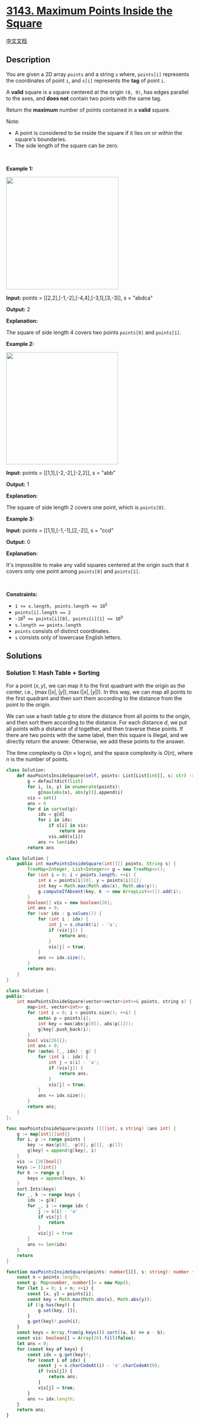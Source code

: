 # [3143. Maximum Points Inside the Square](https://leetcode.com/problems/maximum-points-inside-the-square)

[中文文档](/solution/3100-3199/3143.Maximum%20Points%20Inside%20the%20Square/README.md)

<!-- tags: -->

## Description

<p>You are given a 2D<strong> </strong>array <code>points</code> and a string <code>s</code> where, <code>points[i]</code> represents the coordinates of point <code>i</code>, and <code>s[i]</code> represents the <strong>tag</strong> of point <code>i</code>.</p>

<p>A <strong>valid</strong> square is a square centered at the origin <code>(0, 0)</code>, has edges parallel to the axes, and <strong>does not</strong> contain two points with the same tag.</p>

<p>Return the <strong>maximum</strong> number of points contained in a <strong>valid</strong> square.</p>

<p>Note:</p>

<ul>
	<li>A point is considered to be inside the square if it lies on or within the square&#39;s boundaries.</li>
	<li>The side length of the square can be zero.</li>
</ul>

<p>&nbsp;</p>
<p><strong class="example">Example 1:</strong></p>

<p><img alt="" src="https://fastly.jsdelivr.net/gh/doocs/leetcode@main/solution/3100-3199/3143.Maximum%20Points%20Inside%20the%20Square/images/3708-tc1.png" style="width: 303px; height: 303px;" /></p>

<div class="example-block">
<p><strong>Input:</strong> <span class="example-io">points = [[2,2],[-1,-2],[-4,4],[-3,1],[3,-3]], s = &quot;abdca&quot;</span></p>

<p><strong>Output:</strong> <span class="example-io">2</span></p>

<p><strong>Explanation:</strong></p>

<p>The square of side length 4 covers two points <code>points[0]</code> and <code>points[1]</code>.</p>
</div>

<p><strong class="example">Example 2:</strong></p>

<p><img alt="" src="https://fastly.jsdelivr.net/gh/doocs/leetcode@main/solution/3100-3199/3143.Maximum%20Points%20Inside%20the%20Square/images/3708-tc2.png" style="width: 302px; height: 302px;" /></p>

<div class="example-block">
<p><strong>Input:</strong> <span class="example-io">points = [[1,1],[-2,-2],[-2,2]], s = &quot;abb&quot;</span></p>

<p><strong>Output:</strong> <span class="example-io">1</span></p>

<p><strong>Explanation:</strong></p>

<p>The square of side length 2 covers one point, which is <code>points[0]</code>.</p>
</div>

<p><strong class="example">Example 3:</strong></p>

<div class="example-block">
<p><strong>Input:</strong> <span class="example-io">points = [[1,1],[-1,-1],[2,-2]], s = &quot;ccd&quot;</span></p>

<p><strong>Output:</strong> <span class="example-io">0</span></p>

<p><strong>Explanation:</strong></p>

<p>It&#39;s impossible to make any valid squares centered at the origin such that it covers only one point among <code>points[0]</code> and <code>points[1]</code>.</p>
</div>

<p>&nbsp;</p>
<p><strong>Constraints:</strong></p>

<ul>
	<li><code>1 &lt;= s.length, points.length &lt;= 10<sup>5</sup></code></li>
	<li><code>points[i].length == 2</code></li>
	<li><code>-10<sup>9</sup> &lt;= points[i][0], points[i][1] &lt;= 10<sup>9</sup></code></li>
	<li><code>s.length == points.length</code></li>
	<li><code>points</code> consists of distinct coordinates.</li>
	<li><code>s</code> consists only of lowercase English letters.</li>
</ul>

## Solutions

### Solution 1: Hash Table + Sorting

For a point $(x, y)$, we can map it to the first quadrant with the origin as the center, i.e., $(\max(|x|, |y|), \max(|x|, |y|))$. In this way, we can map all points to the first quadrant and then sort them according to the distance from the point to the origin.

We can use a hash table $g$ to store the distance from all points to the origin, and then sort them according to the distance. For each distance $d$, we put all points with a distance of $d$ together, and then traverse these points. If there are two points with the same label, then this square is illegal, and we directly return the answer. Otherwise, we add these points to the answer.

The time complexity is $O(n \times \log n)$, and the space complexity is $O(n)$, where $n$ is the number of points.

<!-- tabs:start -->

```python
class Solution:
    def maxPointsInsideSquare(self, points: List[List[int]], s: str) -> int:
        g = defaultdict(list)
        for i, (x, y) in enumerate(points):
            g[max(abs(x), abs(y))].append(i)
        vis = set()
        ans = 0
        for d in sorted(g):
            idx = g[d]
            for i in idx:
                if s[i] in vis:
                    return ans
                vis.add(s[i])
            ans += len(idx)
        return ans
```

```java
class Solution {
    public int maxPointsInsideSquare(int[][] points, String s) {
        TreeMap<Integer, List<Integer>> g = new TreeMap<>();
        for (int i = 0; i < points.length; ++i) {
            int x = points[i][0], y = points[i][1];
            int key = Math.max(Math.abs(x), Math.abs(y));
            g.computeIfAbsent(key, k -> new ArrayList<>()).add(i);
        }
        boolean[] vis = new boolean[26];
        int ans = 0;
        for (var idx : g.values()) {
            for (int i : idx) {
                int j = s.charAt(i) - 'a';
                if (vis[j]) {
                    return ans;
                }
                vis[j] = true;
            }
            ans += idx.size();
        }
        return ans;
    }
}
```

```cpp
class Solution {
public:
    int maxPointsInsideSquare(vector<vector<int>>& points, string s) {
        map<int, vector<int>> g;
        for (int i = 0; i < points.size(); ++i) {
            auto& p = points[i];
            int key = max(abs(p[0]), abs(p[1]));
            g[key].push_back(i);
        }
        bool vis[26]{};
        int ans = 0;
        for (auto& [_, idx] : g) {
            for (int i : idx) {
                int j = s[i] - 'a';
                if (vis[j]) {
                    return ans;
                }
                vis[j] = true;
            }
            ans += idx.size();
        }
        return ans;
    }
};
```

```go
func maxPointsInsideSquare(points [][]int, s string) (ans int) {
	g := map[int][]int{}
	for i, p := range points {
		key := max(p[0], -p[0], p[1], -p[1])
		g[key] = append(g[key], i)
	}
	vis := [26]bool{}
	keys := []int{}
	for k := range g {
		keys = append(keys, k)
	}
	sort.Ints(keys)
	for _, k := range keys {
		idx := g[k]
		for _, i := range idx {
			j := s[i] - 'a'
			if vis[j] {
				return
			}
			vis[j] = true
		}
		ans += len(idx)
	}
	return
}
```

```ts
function maxPointsInsideSquare(points: number[][], s: string): number {
    const n = points.length;
    const g: Map<number, number[]> = new Map();
    for (let i = 0; i < n; ++i) {
        const [x, y] = points[i];
        const key = Math.max(Math.abs(x), Math.abs(y));
        if (!g.has(key)) {
            g.set(key, []);
        }
        g.get(key)!.push(i);
    }
    const keys = Array.from(g.keys()).sort((a, b) => a - b);
    const vis: boolean[] = Array(26).fill(false);
    let ans = 0;
    for (const key of keys) {
        const idx = g.get(key)!;
        for (const i of idx) {
            const j = s.charCodeAt(i) - 'a'.charCodeAt(0);
            if (vis[j]) {
                return ans;
            }
            vis[j] = true;
        }
        ans += idx.length;
    }
    return ans;
}
```

<!-- tabs:end -->

<!-- end -->
